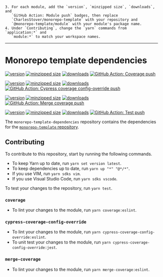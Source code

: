     3. For each module, add the `version`, `minzipped size`, `downloads`, and
       `GitHub Action: Module push` badges, then replace
       `CharlesStover/monorepo-template` with your repository and
       `@monorepo-template/module` with your module's package name.
    4. Under `Contributing`, change the `yarn` commands from `application:*` and
       `module:*` to match your workspace names.

---

# Monorepo template dependencies

[![version](https://img.shields.io/npm/v/@monorepo-template/coverage.svg?label=coverage)](https://www.npmjs.com/package/@monorepo-template/coverage)
[![minzipped size](https://img.shields.io/bundlephobia/minzip/@monorepo-template/coverage.svg)](https://www.npmjs.com/package/@monorepo-template/coverage)
[![downloads](https://img.shields.io/npm/dt/@monorepo-template/coverage.svg)](https://www.npmjs.com/package/@monorepo-template/coverage)
[![GitHub Action: Coverage push](https://github.com/CharlesStover/monorepo-template-dependencies/actions/workflows/coverage-push.yml/badge.svg?branch=main)](https://github.com/CharlesStover/monorepo-template-dependencies/actions/workflows/coverage-push.yml)

[![version](https://img.shields.io/npm/v/@monorepo-template/cypress-coverage-config-override.svg?label=cypress-coverage-config-override)](https://www.npmjs.com/package/@monorepo-template/coverage)
[![minzipped size](https://img.shields.io/bundlephobia/minzip/@monorepo-template/cypress-coverage-config-override.svg)](https://www.npmjs.com/package/@monorepo-template/cypress-coverage-config-override)
[![downloads](https://img.shields.io/npm/dt/@monorepo-template/cypress-coverage-config-override.svg)](https://www.npmjs.com/package/@monorepo-template/cypress-coverage-config-override)
[![GitHub Action: Cypress coverage config-override push](https://github.com/CharlesStover/monorepo-template-dependencies/actions/workflows/cypress-coverage-config-override-push.yml/badge.svg?branch=main)](https://github.com/CharlesStover/monorepo-template-dependencies/actions/workflows/cypress-coverage-config-override-push.yml)

[![version](https://img.shields.io/npm/v/@monorepo-template/merge-coverage.svg?label=merge-coverage)](https://www.npmjs.com/package/@monorepo-template/merge-coverage)
[![minzipped size](https://img.shields.io/bundlephobia/minzip/@monorepo-template/merge-coverage.svg)](https://www.npmjs.com/package/@monorepo-template/merge-coverage)
[![downloads](https://img.shields.io/npm/dt/@monorepo-template/merge-coverage.svg)](https://www.npmjs.com/package/@monorepo-template/merge-coverage)
[![GitHub Action: Merge coverage push](https://github.com/CharlesStover/monorepo-template-dependencies/actions/workflows/merge-coverage-push.yml/badge.svg?branch=main)](https://github.com/CharlesStover/monorepo-template-dependencies/actions/workflows/merge-coverage-push.yml)

[![version](https://img.shields.io/npm/v/@monorepo-template/test.svg?label=test)](https://www.npmjs.com/package/@monorepo-template/test)
[![minzipped size](https://img.shields.io/bundlephobia/minzip/@monorepo-template/test.svg)](https://www.npmjs.com/package/@monorepo-template/test)
[![downloads](https://img.shields.io/npm/dt/@monorepo-template/test.svg)](https://www.npmjs.com/package/@monorepo-template/test)
[![GitHub Action: Test push](https://github.com/CharlesStover/monorepo-template-dependencies/actions/workflows/test-push.yml/badge.svg?branch=main)](https://github.com/CharlesStover/monorepo-template-dependencies/actions/workflows/test-push.yml)

The `monorepo-template-dependencies` repository contains the dependencies for
the
[`monorepo-template` repository](https://github.com/CharlesStover/monorepo-template/).

## Contributing

To contribute to this repository, start by running the following commands.

- To keep Yarn up to date, run `yarn set version latest`.
- To keep dependencies up to date, run `yarn up "*" "@*/*"`.
- If you use VIM, run `yarn sdks vim`.
- If you use Visual Studio Code, run `yarn sdks vscode`.

To test your changes to the repository, run `yarn test`.

### `coverage`

- To lint your changes to the module, run `yarn coverage:eslint`.

### `cypress-coverage-config-override`

- To lint your changes to the module, run
  `yarn cypress-coverage-config-override:eslint`.
- To unit test your changes to the module, run
  `yarn cypress-coverage-config-override:jest`.

### `merge-coverage`

- To lint your changes to the module, run `yarn merge-coverage:eslint`.
